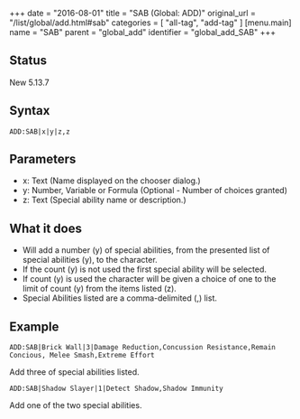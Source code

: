 +++
date = "2016-08-01"
title = "SAB (Global: ADD)"
original_url = "/list/global/add.html#sab"
categories = [ "all-tag", "add-tag" ]
[menu.main]
    name = "SAB"
    parent = "global_add"
    identifier = "global_add_SAB"
+++

## Status

New 5.13.7

## Syntax

`ADD:SAB|x|y|z,z`

## Parameters

-   x: Text (Name displayed on the chooser dialog.)
-   y: Number, Variable or Formula (Optional - Number
    of choices granted)
-   z: Text (Special ability name or description.)



What it does
------------

-   Will add a number (y) of special abilities, from the presented list
    of special abilities (y), to the character.
-   If the count (y) is not used the first special ability will
    be selected.
-   If count (y) is used the character will be given a choice of one to
    the limit of count (y) from the items listed (z).
-   Special Abilities listed are a comma-delimited (,) list.

Example
-------

`ADD:SAB|Brick Wall|3|Damage Reduction,Concussion Resistance,Remain Concious, Melee Smash,Extreme Effort`

Add three of special abilities listed.

`ADD:SAB|Shadow Slayer|1|Detect Shadow,Shadow Immunity`

Add one of the two special abilities.

